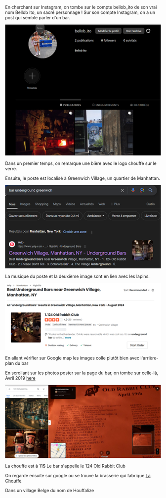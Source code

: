 En cherchant sur Instagram, on tombe sur le compte bellob_ito de son vrai nom Bellob Ito, un sacré personnage !
Sur son compte Instagram, on a un post qui semble parler d'un bar.

![alt text](image.png)

Dans un premier temps, on remarque une bière avec le logo chouffe sur le verre.

Ensuite, le poste est localisé à Greenwich Village, un quartier de Manhattan.

![alt text](image-1.png)

La musique du poste et la deuxième image sont en lien avec les lapins.

![alt text](image-2.png)

En allant vérifier sur Google map les images colle plutôt bien avec l'arrière-plan du bar

En scrollant sur les photos poster sur la page du bar, on tombe sur celle-là, Avril 2019
[here](https://www.google.com/maps/place/124+Old+Rabbit+Club/@40.763392,-73.97376,22128a,8.4y/data=!3m8!1e2!3m6!1sAF1QipNaEsitvhe5UKK0M2ShbLl7IFnqUMEMyUNksmtJ!2e10!3e12!6shttps:%2F%2Flh5.googleusercontent.com%2Fp%2FAF1QipNaEsitvhe5UKK0M2ShbLl7IFnqUMEMyUNksmtJ%3Dw203-h270-k-no!7i1536!8i2048!4m19!1m9!3m8!1s0x89c25991842b4db1:0xba48a63678664299!2s124+Old+Rabbit+Club!8m2!3d40.729905!4d-74.000246!9m1!1b1!16s%2Fg%2F1tdp1cqq!3m8!1s0x89c25991842b4db1:0xba48a63678664299!8m2!3d40.729905!4d-74.000246!10e5!14m1!1BCgIgAQ!16s%2Fg%2F1tdp1cqq?entry=ttu&g_ep=EgoyMDI0MDgyOC4wIKXMDSoASAFQAw%3D%3D)

![alt text](image-3.png)

La chouffe est à 11$
Le bar s'appelle le 124 Old Rabbit Club

On regarde ensuite sur google ou se trouve la brasserie qui fabrique [La Chouffe](https://chouffe.com/fr-fr/brasserie-chouffe/) 

Dans un village Belge du nom de Houffalize 
